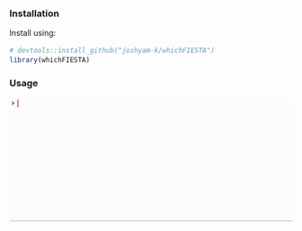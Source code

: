 
### Installation

Install using:

``` r
# devtools::install_github("joshyam-k/whichFIESTA")
library(whichFIESTA)
```

### Usage

![](https://github.com/joshyam-k/whichFIESTA/blob/main/gif/whichFIESTA-demo.gif?raw=true)
